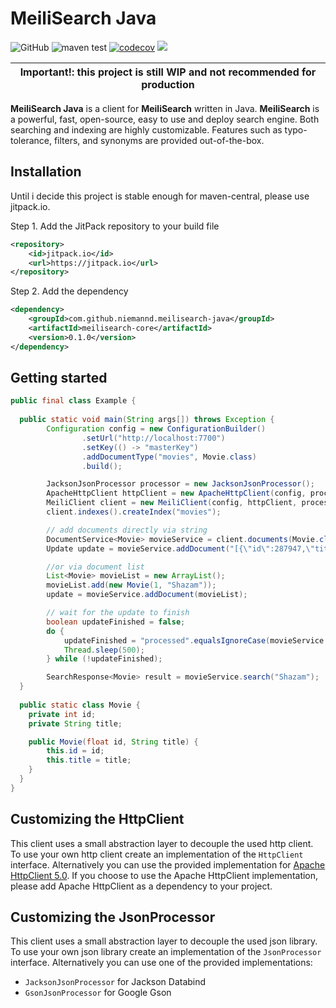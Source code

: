 # MeiliSearch Java

![GitHub](https://img.shields.io/github/license/niemannd/meilisearch-java)
![maven test](https://github.com/niemannd/meilisearch-java/workflows/maven%20test/badge.svg)
[![codecov](https://codecov.io/gh/niemannd/meilisearch-java/branch/master/graph/badge.svg)](https://codecov.io/gh/niemannd/meilisearch-java)  [![](https://jitpack.io/v/niemannd/meilisearch-java.svg)](https://jitpack.io/#niemannd/meilisearch-java)   


| Important!: this project is still WIP and not recommended for production |
| --- |

**MeiliSearch Java** is a client for **MeiliSearch** written in Java. **MeiliSearch** is a 
powerful, fast, open-source, easy to use and deploy search engine. Both searching and indexing 
are highly customizable. Features such as typo-tolerance, filters, and synonyms are provided out-of-the-box.



## Installation

Until i decide this project is stable enough for maven-central, please use jitpack.io.

Step 1. Add the JitPack repository to your build file
```xml
<repository>
    <id>jitpack.io</id>
    <url>https://jitpack.io</url>
</repository>
```
Step 2. Add the dependency
```xml
<dependency>
    <groupId>com.github.niemannd.meilisearch-java</groupId>
    <artifactId>meilisearch-core</artifactId>
    <version>0.1.0</version>
</dependency>
```
## Getting started

```java
public final class Example {
  
  public static void main(String args[]) throws Exception {
        Configuration config = new ConfigurationBuilder()
                .setUrl("http://localhost:7700")
                .setKey(() -> "masterKey")
                .addDocumentType("movies", Movie.class)
                .build();

        JacksonJsonProcessor processor = new JacksonJsonProcessor();
        ApacheHttpClient httpClient = new ApacheHttpClient(config, processor);
        MeiliClient client = new MeiliClient(config, httpClient, processor);
        client.indexes().createIndex("movies");

        // add documents directly via string
        DocumentService<Movie> movieService = client.documents(Movie.class);
        Update update = movieService.addDocument("[{\"id\":287947,\"title\":\"Shazam\"}]");

        //or via document list
        List<Movie> movieList = new ArrayList();
        movieList.add(new Movie(1, "Shazam"));
        update = movieService.addDocument(movieList);

        // wait for the update to finish
        boolean updateFinished = false;
        do {
            updateFinished = "processed".equalsIgnoreCase(movieService.getUpdate(update.getUpdateId()).getStatus());
            Thread.sleep(500);
        } while (!updateFinished);

        SearchResponse<Movie> result = movieService.search("Shazam");
  }
  
  public static class Movie {
    private int id;
    private String title;

    public Movie(float id, String title) {
        this.id = id;
        this.title = title;
    }
  }
}
```
## Customizing the HttpClient

This client uses a small abstraction layer to decouple the used http client. To use your own http client create an implementation of the `HttpClient` interface.
Alternatively you can use the provided implementation for [Apache HttpClient 5.0](https://hc.apache.org/httpcomponents-client-5.0.x/index.html).
If you choose to use the Apache HttpClient implementation, please add Apache HttpClient as a dependency to your project.

## Customizing the JsonProcessor

This client uses a small abstraction layer to decouple the used json library. To use your own json library create an implementation of the `JsonProcessor` interface.
Alternatively you can use one of the provided implementations:
* `JacksonJsonProcessor` for Jackson Databind  
* `GsonJsonProcessor` for Google Gson
